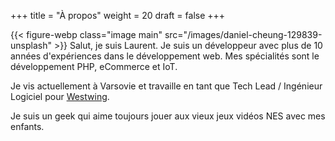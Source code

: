 +++
title = "À propos"
weight = 20
draft = false
+++

{{< figure-webp class="image main" src="/images/daniel-cheung-129839-unsplash" >}}
Salut, je suis Laurent. 
Je suis un développeur avec plus de 10 années d'expériences dans le développement web.
Mes spécialités sont le développement PHP, eCommerce et IoT.

Je vis actuellement à Varsovie et travaille en tant que Tech Lead / Ingénieur Logiciel pour [Westwing](https://www.westwing.fr/).

Je suis un geek qui aime toujours jouer aux vieux jeux vidéos NES avec mes enfants.
        
